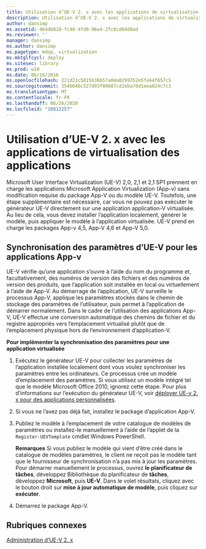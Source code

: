 ```yaml
---
title: Utilisation d’UE-V 2. x avec les applications de virtualisation des applications
description: Utilisation d’UE-V 2. x avec les applications de virtualisation des applications
author: dansimp
ms.assetid: 4644b810-fc48-4fd0-96e4-2fc6cd64d8ad
ms.reviewer: ''
manager: dansimp
ms.author: dansimp
ms.pagetype: mdop, virtualization
ms.mktglfcycl: deploy
ms.sitesec: library
ms.prod: w10
ms.date: 06/16/2016
ms.openlocfilehash: 221d21c5815b36b57a04a0299352e5fe64f657c5
ms.sourcegitcommit: 354664bc527d93f80687cd2eba70d1eea024c7c3
ms.translationtype: MT
ms.contentlocale: fr-FR
ms.lasthandoff: 06/26/2020
ms.locfileid: "10812257"
---
```

# Utilisation d’UE-V 2. x avec les applications de virtualisation des applications


Microsoft User Interface Virtualization (UE-V) 2,0, 2,1 et 2,1 SP1 prennent en charge les applications Microsoft Application Virtualization (App-v) sans modification requise du package App-V ou du modèle UE-V. Toutefois, une étape supplémentaire est nécessaire, car vous ne pouvez pas exécuter le générateur UE-V directement sur une application application-V virtualisée. Au lieu de cela, vous devez installer l’application localement, générer le modèle, puis appliquer le modèle à l’application virtualisée. UE-V prend en charge les packages App-v 4,5, App-V 4,6 et App-V 5,0.

## Synchronisation des paramètres d’UE-V pour les applications App-v


UE-V vérifie qu’une application s’ouvre à l’aide du nom du programme et, facultativement, des numéros de version des fichiers et des numéros de version des produits, que l’application soit installée en local ou virtuellement à l’aide de App-V. Au démarrage de l’application, UE-V surveille le processus App-V, applique les paramètres stockés dans le chemin de stockage des paramètres de l’utilisateur, puis permet à l’application de démarrer normalement. Dans le cadre de l’utilisation des applications App-V, UE-V effectue une conversion automatique des chemins de fichier et du registre appropriés vers l’emplacement virtualisé plutôt que de l’emplacement physique hors de l’environnement d’application-V.

 **Pour implémenter la synchronisation des paramètres pour une application virtualisée**

1.  Exécutez le générateur UE-V pour collecter les paramètres de l’application installée localement dont vous voulez synchroniser les paramètres entre les ordinateurs. Ce processus crée un modèle d’emplacement des paramètres. Si vous utilisez un modèle intégré tel que le modèle Microsoft Office 2010, ignorez cette étape. Pour plus d’informations sur l’exécution du générateur UE-V, voir [déployer UE-v 2. x pour des applications personnalisées](deploy-ue-v-2x-for-custom-applications-new-uevv2.md#createcustomtemplates).

2.  Si vous ne l’avez pas déjà fait, installez le package d’application App-V.

3.  Publiez le modèle à l’emplacement de votre catalogue de modèles de paramètres ou installez-le manuellement à l’aide de l’applet de la `Register-UEVTemplate` cmdlet Windows PowerShell.

    **Remarques**  Si vous publiez le modèle qui vient d’être créé dans le catalogue de modèles paramètres, le client ne reçoit pas le modèle tant que le fournisseur de synchronisation n’a pas mis à jour les paramètres. Pour démarrer manuellement le processus, ouvrez **le planificateur de tâches**, développez Bibliothèque du planificateur de **tâches**, développez **Microsoft**, puis **UE-V**. Dans le volet résultats, cliquez avec le bouton droit sur **mise à jour automatique de modèle**, puis cliquez sur **exécuter**.

     

4.  Démarrez le package App-V.






## Rubriques connexes


[Administration d’UE-V 2. x](administering-ue-v-2x-new-uevv2.md)

 

 






